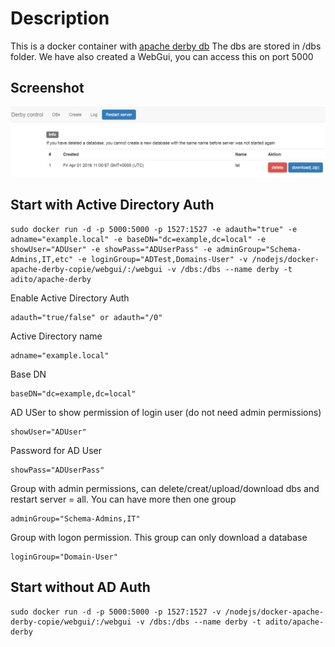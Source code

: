 
# Description
This is a docker container with [apache derby db](https://db.apache.org/derby/)
The dbs are stored in /dbs folder. We have also created a WebGui, you can access this on port 5000

## Screenshot
![derby-gui](/screenshot/derby.PNG)

## Start with Active Directory Auth
    sudo docker run -d -p 5000:5000 -p 1527:1527 -e adauth="true" -e adname="example.local" -e baseDN="dc=example,dc=local" -e showUser="ADUser" -e showPass="ADUserPass" -e adminGroup="Schema-Admins,IT,etc" -e loginGroup="ADTest,Domains-User" -v /nodejs/docker-apache-derby-copie/webgui/:/webgui -v /dbs:/dbs --name derby -t adito/apache-derby
    
Enable Active Directory Auth

    adauth="true/false" or adauth="/0"
    
Active Directory name

    adname="example.local"
    
Base DN

    baseDN="dc=example,dc=local"
    
AD USer to show permission of login user (do not need admin permissions)

    showUser="ADUser"
    
Password for AD User

    showPass="ADUserPass"
    
Group with admin permissions, can delete/creat/upload/download dbs and restart server = all. You can have more then one group

    adminGroup="Schema-Admins,IT"
    
Group with logon permission. This group can only download a database

    loginGroup="Domain-User"
    

## Start without AD Auth

    sudo docker run -d -p 5000:5000 -p 1527:1527 -v /nodejs/docker-apache-derby-copie/webgui/:/webgui -v /dbs:/dbs --name derby -t adito/apache-derby
    
